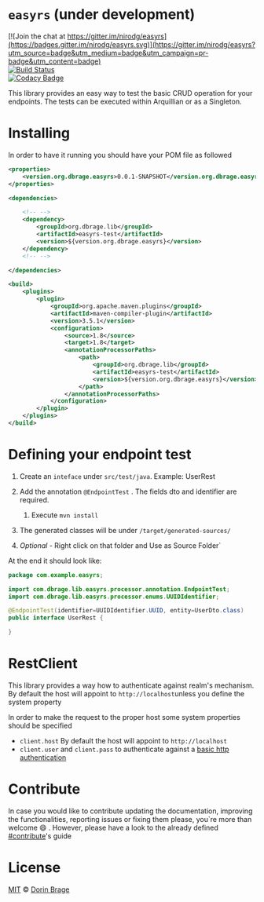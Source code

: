 # `easyrs`  \(under development\)

[![Join the chat at https://gitter.im/nirodg/easyrs](https://badges.gitter.im/nirodg/easyrs.svg)](https://gitter.im/nirodg/easyrs?utm_source=badge&utm_medium=badge&utm_campaign=pr-badge&utm_content=badge)  
[![Build Status](https://travis-ci.org/nirodg/easyrs.svg?branch=master)](https://travis-ci.org/nirodg/easyrs)  
[![Codacy Badge](https://api.codacy.com/project/badge/Grade/ab49fb3cf47744d28b95154f8cf18e14)](https://www.codacy.com/app/nirodg/easyrs?utm_source=github.com&amp;utm_medium=referral&amp;utm_content=nirodg/easyrs&amp;utm_campaign=Badge_Grade)

This library provides an easy way to test the basic CRUD operation for your endpoints. The tests can be executed within Arquillian or as a Singleton.

# Installing

In order to have it running you should have your POM file as followed

```xml
<properties>
    <version.org.dbrage.easyrs>0.0.1-SNAPSHOT</version.org.dbrage.easyrs>
</properties>

<dependencies>

    <!-- -->
    <dependency>
        <groupId>org.dbrage.lib</groupId>
        <artifactId>easyrs-test</artifactId>
        <version>${version.org.dbrage.easyrs}</version>
    </dependency>
    <!-- -->

</dependencies>

<build>
    <plugins>
        <plugin>
            <groupId>org.apache.maven.plugins</groupId>
            <artifactId>maven-compiler-plugin</artifactId>
            <version>3.5.1</version>
            <configuration>
                <source>1.8</source>
                <target>1.8</target>
                <annotationProcessorPaths>
                    <path>
                        <groupId>org.dbrage.lib</groupId>
                        <artifactId>easyrs-test</artifactId>
                        <version>${version.org.dbrage.easyrs}</version>
                    </path>
                </annotationProcessorPaths>
            </configuration>
        </plugin>
    </plugins>
</build>
```

# Defining your endpoint test

1. Create an `inteface` under `src/test/java`. Example: UserRest

2. Add the annotation `@EndpointTest` . The fields dto and identifier are required.

   1. Execute `mvn install`

3. The generated classes will be under `/target/generated-sources/`

4. _Optional_ - Right click on that folder and Use as Source Folder\`

At the end it should look like:

```java
package com.example.easyrs;

import com.dbrage.lib.easyrs.processor.annotation.EndpointTest;
import com.dbrage.lib.easyrs.processor.enums.UUIDIdentifier;

@EndpointTest(identifier=UUIDIdentifier.UUID, entity=UserDto.class)
public interface UserRest {

}
```

# RestClient

This library provides a way how to authenticate against realm's mechanism. By default the host will appoint to `http://localhost`unless you define the system property

In order to make the request to the proper host some system properties should be specified

* `client.host` By default the host will appoint to `http://localhost`
* `client.user` and `client.pass` to authenticate against a [basic http authentication](https://tools.ietf.org/html/rfc2617#page-3) 

# Contribute

In case you would like to contribute updating the documentation, improving the functionalities, reporting issues or fixing them please, you\`re more than welcome 😄 . However, please have a look to the already defined [\#contribute](#contribute)'s guide

# License

[MIT](http://showalicense.com/?year=2017&fullname=Dorin%20Gheorghe%20Brage#license-mit) © [Dorin Brage](https://github.com/nirodg/)

